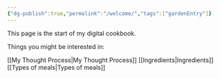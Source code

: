 ```yaml
---
{"dg-publish":true,"permalink":"/welcome/","tags":["gardenEntry"]}
---
```


This page is the start of my digital cookbook.

Things you might be interested in: 

[[My Thought Process\|My Thought Process]]
[[Ingredients\|Ingredients]]
[[Types of meals\|Types of meals]]



